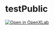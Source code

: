 # testPublic
[![Open in OpenXLab](https://cdn-static.openxlab.org.cn/app-center/openxlab_app.svg)](https://localhost.dev.openxlab.org.cn:8899/apps/detail/superhao/openTest)

